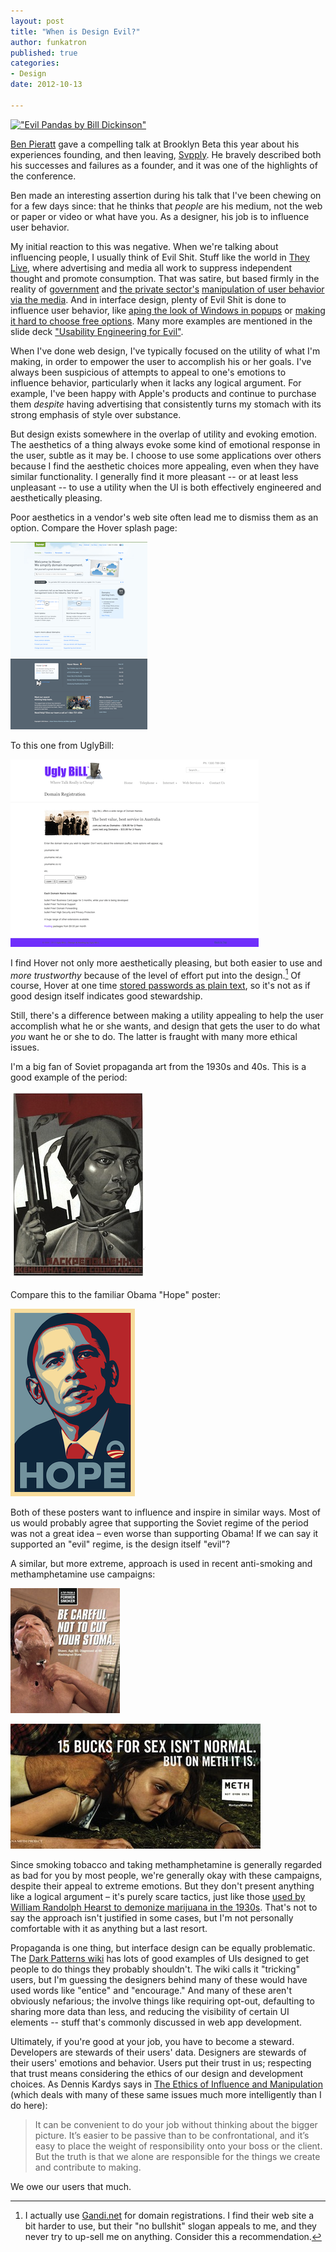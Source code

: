 ```yaml
---
layout: post
title: "When is Design Evil?"
author: funkatron
published: true
categories:
- Design
date: 2012-10-13

---
```


[!["Evil Pandas by Bill Dickinson"](http://farm8.staticflickr.com/7067/6902110466_22cdd93c8a_z.jpg)](http://www.flickr.com/photos/skynoir/6902110466/)

[Ben Pieratt](http://pieratt.com/) gave a compelling talk at Brooklyn Beta this year about his experiences founding, and then leaving, [Svpply](http://svpply.com/). He bravely described both his successes and failures as a founder, and it was one of the highlights of the conference.

Ben made an interesting assertion during his talk that I've been chewing on for a few days since: that he thinks that *people* are his medium, not the web or paper or video or what have you. As a designer, his job is to influence user behavior.

My initial reaction to this was negative. When we're talking about influencing people, I usually think of Evil Shit. Stuff like the world in [They Live](http://criticalcommons.org/Members/ccManager/clips/theylivearglasses.mp4/view), where advertising and media all work to suppress independent thought and promote consumption. That was satire, but based firmly in the reality of [government](http://www.boston.com/news/nation/washington/articles/2007/01/28/libby_case_witness_details_art_of_media_manipulation/) and [the private sector's](http://trustmeimlying.com/) [manipulation of user behavior via the media](http://en.wikipedia.org/wiki/Media_manipulation). And in interface design, plenty of Evil Shit is done to influence user behavior, like [aping the look of Windows in popups](http://webcache.googleusercontent.com/search?q=cache:http://news.bbc.co.uk/2/hi/technology/7633402.stm) or [making it hard to choose free options](http://www.stefanwobben.com/persuasion/persuasion-or-deception/). Many more examples are mentioned in the slide deck ["Usability Engineering for Evil"](http://classes.engr.oregonstate.edu/eecs/summer2011/cs352/lecture25-evil.pdf).

When I've done web design, I've typically focused on the utility of what I'm making, in order to empower the user to accomplish his or her goals. I've always been suspicious of attempts to appeal to one's emotions to influence behavior, particularly when it lacks any logical argument. For example, I've been happy with Apple's products and continue to purchase them *despite* having advertising that consistently turns my stomach with its strong emphasis of style over substance.

But design exists somewhere in the overlap of utility and evoking emotion. The aesthetics of a thing always evoke some kind of emotional response in the user, subtle as it may be. I choose to use some applications over others because I find the aesthetic choices more appealing, even when they have similar functionality.  I generally find it more pleasant -- or at least less unpleasant -- to use a utility when the UI is both effectively engineered and aesthetically pleasing.

Poor aesthetics in a vendor's web site often lead me to dismiss them as an option. Compare the Hover splash page:

[!["Hover splash page"](../media/th_hover_splash.png)](../media/hover_splash.png)

To this one from UglyBill:

[!["UglyBill splash page"](../media/th_uglybill_splash.png)](../media/uglybill_splash.png)

I find Hover not only more aesthetically pleasing, but both easier to use and *more trustworthy* because of the level of effort put into the design.[^1] Of course, Hover at one time [stored passwords as plain text](), so it's not as if good design itself indicates good stewardship.

[^1]: I actually use [Gandi.net](http://gandi.net) for domain registrations. I find their web site a bit harder to use, but their "no bullshit" slogan appeals to me, and they never try to up-sell me on anything. Consider this a recommendation.

Still, there's a difference between making a utility appealing to help the user accomplish what he or she wants, and design that gets the user to do what *you* want he or she to do. The latter is fraught with many more ethical issues.

I'm a big fan of Soviet propaganda art from the 1930s and 40s. This is a good example of the period:

[!["Liberated woman – build up socialism!"](../media/th_liberatedwoman.jpg)](../media/liberatedwoman.jpg)

Compare this to the familiar Obama "Hope" poster:

[!["Hope"](../media/th_obama-hope-sheppard-feirey1.png)](../media/obama-hope-sheppard-feirey1.jpg)

Both of these posters want to influence and inspire in similar ways. Most of us would probably agree that supporting the Soviet regime of the period was not a great idea – even worse than supporting Obama! If we can say it supported an "evil" regime, is the design itself "evil"?

A similar, but more extreme, approach is used in recent anti-smoking and methamphetamine use campaigns:

[!["Be Careful Not To Cut Your Stoma"](../media/th_CDC-Anti-Smoking-Campaign_2.png)](../media/CDC-Anti-Smoking-Campaign_2.png)

[!["But On Meth It Is"](../media/th_2029.jpg)](../media/2029.jpeg)

Since smoking tobacco and taking methamphetamine is generally regarded as bad for you by most people, we're generally okay with these campaigns, despite their appeal to extreme emotions. But they don't present anything like a logical argument – it's purely scare tactics, just like those [used by William Randolph Hearst to demonize marijuana in the 1930s](http://en.wikipedia.org/wiki/Legal_history_of_cannabis_in_the_United_States#Marijuana_Tax_Act_.281937.29). That's not to say the approach isn't justified in some cases, but I'm not personally comfortable with it as anything but a last resort.

Propaganda is one thing, but interface design can be equally problematic. The [Dark Patterns wiki](http://wiki.darkpatterns.org) has lots of good examples of UIs designed to get people to do things they probably shouldn't. The wiki calls it "tricking" users, but I'm guessing the designers behind many of these would have used words like "entice" and "encourage." And many of these aren't obviously nefarious; the involve things like requiring opt-out, defaulting to sharing more data than less, and reducing the visibility of certain UI elements -- stuff that's commonly discussed in web app development.

Ultimately, if you're good at your job, you have to become a steward. Developers are stewards of their users' data. Designers are stewards of their users' emotions and behavior. Users put their trust in us; respecting that trust means considering the ethics of our design and development choices. As Dennis Kardys says in [The Ethics of Influence and Manipulation](http://www.robotregime.com/index.php/articles/view/influence/) (which deals with many of these same issues much more intelligently than I do here):

> It can be convenient to do your job without thinking about the bigger picture. It’s easier to be passive than to be confrontational, and it’s easy to place the weight of responsibility onto your boss or the client. But the truth is that we alone are responsible for the things we create and contribute to making.

We owe our users that much.